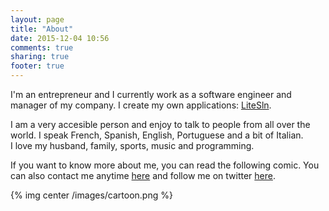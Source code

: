```yaml
---
layout: page
title: "About"
date: 2015-12-04 10:56
comments: true
sharing: true
footer: true
---
```


I'm an entrepreneur and I currently work as a software engineer and manager of my company. I create my own applications: [LiteSln](http://nphumbert.github.io/litesln).

I am a very accesible person and enjoy to talk to people from all over the world. I speak French, Spanish, English, Portuguese and a bit of Italian.  
I love my husband, family, sports, music and programming.

If you want to know more about me, you can read the following comic. You can also contact me anytime [here](mailto:contact@litesln.com) and follow me on twitter [here](https://twitter.com/nphumbert).

{% img center /images/cartoon.png %}